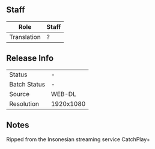 ## Staff

| Role              | Staff                               |
|-------------------|-------------------------------------|
| Translation       | ?                                   |

## Release Info

|              |           |
|--------------|-----------|
| Status       | -         |
| Batch Status | -         |
| Source       | WEB-DL    |
| Resolution   | 1920x1080 |

## Notes
Ripped from the Insonesian streaming service CatchPlay+
